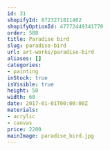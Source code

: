 ```yaml
---
id: 31
shopifyId: 8723271811402
shopifyOptionId: 47772449341770
order: 588
title: Paradise bird
slug: paradise-bird
url: art-works/paradise-bird
aliases: []
categories:
- painting
inStock: true
isVisible: true
height: 50
width: 60
date: 2017-01-01T00:00:00Z
materials:
- acrylic
- canvas
price: 2200
mainImage: paradise_bird.jpg
---
```

